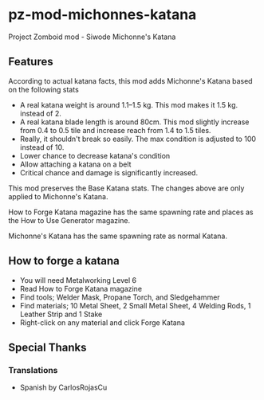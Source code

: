 # pz-mod-michonnes-katana

Project Zomboid mod - Siwode Michonne's Katana

## Features

According to actual katana facts, this mod adds Michonne's Katana based on the following stats

- A real katana weight is around 1.1–1.5 kg. This mod makes it 1.5 kg. instead of 2.
- A real katana blade length is around 80cm. This mod slightly increase from 0.4 to 0.5 tile and increase reach from 1.4 to 1.5 tiles.
- Really, it shouldn't break so easily. The max condition is adjusted to 100 instead of 10.
- Lower chance to decrease katana's condition
- Allow attaching a katana on a belt
- Critical chance and damage is significantly increased.

This mod preserves the Base Katana stats. The changes above are only applied to Michonne's Katana.

How to Forge Katana magazine has the same spawning rate and places as the How to Use Generator magazine.

Michonne's Katana has the same spawning rate as normal Katana.

## How to forge a katana

- You will need Metalworking Level 6
- Read How to Forge Katana magazine
- Find tools; Welder Mask, Propane Torch, and Sledgehammer
- Find materials; 10 Metal Sheet, 2 Small Metal Sheet, 4 Welding Rods, 1 Leather Strip and 1 Stake
- Right-click on any material and click Forge Katana

## Special Thanks

### Translations

- Spanish by CarlosRojasCu
